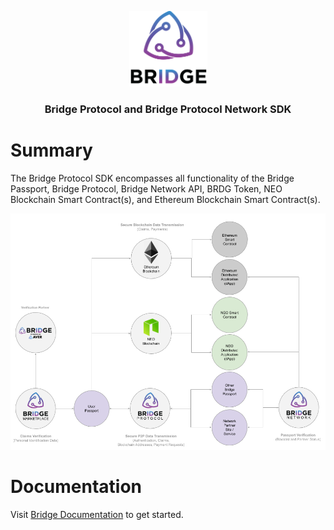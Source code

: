 <p align="center">
  <img
    src="./bridge-logo.png"
    width="125px;">
</p>
<h3 align="center">Bridge Protocol and Bridge Protocol Network SDK</h3>

# Summary

The Bridge Protocol SDK encompasses all functionality of the Bridge Passport, Bridge Protocol, Bridge Network API, BRDG Token, NEO Blockchain Smart Contract(s), and Ethereum Blockchain Smart Contract(s).

<img src="./overview.png">

# Documentation
Visit <a href="https://bridgeprotocol.io/docs/overview">Bridge Documentation</a> to get started.
